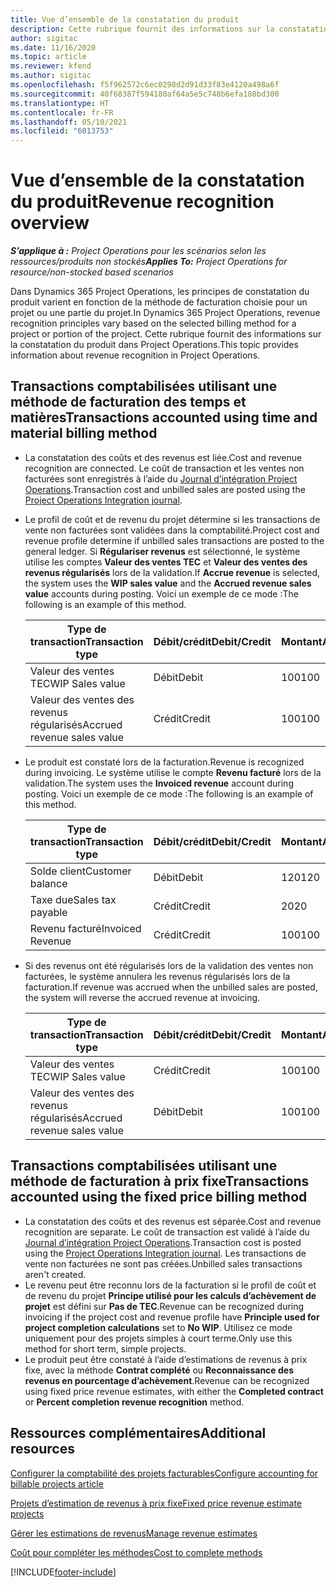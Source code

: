 ```yaml
---
title: Vue d’ensemble de la constatation du produit
description: Cette rubrique fournit des informations sur la constatation du produit dans Project Operations.
author: sigitac
ms.date: 11/16/2020
ms.topic: article
ms.reviewer: kfend
ms.author: sigitac
ms.openlocfilehash: f5f962572c6ec0298d2d91d33f83e4120a498a6f
ms.sourcegitcommit: 40f68387f594180af64a5e5c748b6efa188bd300
ms.translationtype: HT
ms.contentlocale: fr-FR
ms.lasthandoff: 05/10/2021
ms.locfileid: "6013753"
---
```

# <a name="revenue-recognition-overview"></a><span data-ttu-id="08e8b-103">Vue d’ensemble de la constatation du produit</span><span class="sxs-lookup"><span data-stu-id="08e8b-103">Revenue recognition overview</span></span>

<span data-ttu-id="08e8b-104">_**S’applique à :** Project Operations pour les scénarios selon les ressources/produits non stockés_</span><span class="sxs-lookup"><span data-stu-id="08e8b-104">_**Applies To:** Project Operations for resource/non-stocked based scenarios_</span></span>

<span data-ttu-id="08e8b-105">Dans Dynamics 365 Project Operations, les principes de constatation du produit varient en fonction de la méthode de facturation choisie pour un projet ou une partie du projet.</span><span class="sxs-lookup"><span data-stu-id="08e8b-105">In Dynamics 365 Project Operations, revenue recognition principles vary based on the selected billing method for a project or portion of the project.</span></span> <span data-ttu-id="08e8b-106">Cette rubrique fournit des informations sur la constatation du produit dans Project Operations.</span><span class="sxs-lookup"><span data-stu-id="08e8b-106">This topic provides information about revenue recognition in Project Operations.</span></span>

## <a name="transactions-accounted-using-time-and-material-billing-method"></a><span data-ttu-id="08e8b-107">Transactions comptabilisées utilisant une méthode de facturation des temps et matières</span><span class="sxs-lookup"><span data-stu-id="08e8b-107">Transactions accounted using time and material billing method</span></span>

- <span data-ttu-id="08e8b-108">La constatation des coûts et des revenus est liée.</span><span class="sxs-lookup"><span data-stu-id="08e8b-108">Cost and revenue recognition are connected.</span></span> <span data-ttu-id="08e8b-109">Le coût de transaction et les ventes non facturées sont enregistrés à l’aide du [Journal d’intégration Project Operations](../project-accounting/project-operations-integration-journal.md).</span><span class="sxs-lookup"><span data-stu-id="08e8b-109">Transaction cost and unbilled sales are posted using the [Project Operations Integration journal](../project-accounting/project-operations-integration-journal.md).</span></span>
- <span data-ttu-id="08e8b-110">Le profil de coût et de revenu du projet détermine si les transactions de vente non facturées sont validées dans la comptabilité.</span><span class="sxs-lookup"><span data-stu-id="08e8b-110">Project cost and revenue profile determine if unbilled sales transactions are posted to the general ledger.</span></span> <span data-ttu-id="08e8b-111">Si **Régulariser revenus** est sélectionné, le système utilise les comptes **Valeur des ventes TEC** et **Valeur des ventes des revenus régularisés** lors de la validation.</span><span class="sxs-lookup"><span data-stu-id="08e8b-111">If **Accrue revenue** is selected, the system uses the **WIP sales value** and the **Accrued revenue sales value** accounts during posting.</span></span> <span data-ttu-id="08e8b-112">Voici un exemple de ce mode :</span><span class="sxs-lookup"><span data-stu-id="08e8b-112">The following is an example of this method.</span></span>  

  | <span data-ttu-id="08e8b-113">Type de transaction</span><span class="sxs-lookup"><span data-stu-id="08e8b-113">Transaction type</span></span> | <span data-ttu-id="08e8b-114">Débit/crédit</span><span class="sxs-lookup"><span data-stu-id="08e8b-114">Debit/Credit</span></span> | <span data-ttu-id="08e8b-115">Montant</span><span class="sxs-lookup"><span data-stu-id="08e8b-115">Amount</span></span> |
  | --- | --- | --- |
  | <span data-ttu-id="08e8b-116">Valeur des ventes TEC</span><span class="sxs-lookup"><span data-stu-id="08e8b-116">WIP Sales value</span></span> | <span data-ttu-id="08e8b-117">Débit</span><span class="sxs-lookup"><span data-stu-id="08e8b-117">Debit</span></span> | <span data-ttu-id="08e8b-118">100</span><span class="sxs-lookup"><span data-stu-id="08e8b-118">100</span></span> |
  | <span data-ttu-id="08e8b-119">Valeur des ventes des revenus régularisés</span><span class="sxs-lookup"><span data-stu-id="08e8b-119">Accrued revenue sales value</span></span> | <span data-ttu-id="08e8b-120">Crédit</span><span class="sxs-lookup"><span data-stu-id="08e8b-120">Credit</span></span> | <span data-ttu-id="08e8b-121">100</span><span class="sxs-lookup"><span data-stu-id="08e8b-121">100</span></span> |

- <span data-ttu-id="08e8b-122">Le produit est constaté lors de la facturation.</span><span class="sxs-lookup"><span data-stu-id="08e8b-122">Revenue is recognized during invoicing.</span></span> <span data-ttu-id="08e8b-123">Le système utilise le compte **Revenu facturé** lors de la validation.</span><span class="sxs-lookup"><span data-stu-id="08e8b-123">The system uses the **Invoiced revenue** account during posting.</span></span> <span data-ttu-id="08e8b-124">Voici un exemple de ce mode :</span><span class="sxs-lookup"><span data-stu-id="08e8b-124">The following is an example of this method.</span></span>  

  | <span data-ttu-id="08e8b-125">Type de transaction</span><span class="sxs-lookup"><span data-stu-id="08e8b-125">Transaction type</span></span> | <span data-ttu-id="08e8b-126">Débit/crédit</span><span class="sxs-lookup"><span data-stu-id="08e8b-126">Debit/Credit</span></span> | <span data-ttu-id="08e8b-127">Montant</span><span class="sxs-lookup"><span data-stu-id="08e8b-127">Amount</span></span> |
  | --- | --- | --- |
  | <span data-ttu-id="08e8b-128">Solde client</span><span class="sxs-lookup"><span data-stu-id="08e8b-128">Customer balance</span></span> | <span data-ttu-id="08e8b-129">Débit</span><span class="sxs-lookup"><span data-stu-id="08e8b-129">Debit</span></span> | <span data-ttu-id="08e8b-130">120</span><span class="sxs-lookup"><span data-stu-id="08e8b-130">120</span></span> |
  | <span data-ttu-id="08e8b-131">Taxe due</span><span class="sxs-lookup"><span data-stu-id="08e8b-131">Sales tax payable</span></span> | <span data-ttu-id="08e8b-132">Crédit</span><span class="sxs-lookup"><span data-stu-id="08e8b-132">Credit</span></span> | <span data-ttu-id="08e8b-133">20</span><span class="sxs-lookup"><span data-stu-id="08e8b-133">20</span></span> |
  | <span data-ttu-id="08e8b-134">Revenu facturé</span><span class="sxs-lookup"><span data-stu-id="08e8b-134">Invoiced Revenue</span></span> | <span data-ttu-id="08e8b-135">Crédit</span><span class="sxs-lookup"><span data-stu-id="08e8b-135">Credit</span></span> | <span data-ttu-id="08e8b-136">100</span><span class="sxs-lookup"><span data-stu-id="08e8b-136">100</span></span> |

- <span data-ttu-id="08e8b-137">Si des revenus ont été régularisés lors de la validation des ventes non facturées, le système annulera les revenus régularisés lors de la facturation.</span><span class="sxs-lookup"><span data-stu-id="08e8b-137">If revenue was accrued when the unbilled sales are posted, the system will reverse the accrued revenue at invoicing.</span></span>

  | <span data-ttu-id="08e8b-138">Type de transaction</span><span class="sxs-lookup"><span data-stu-id="08e8b-138">Transaction type</span></span> | <span data-ttu-id="08e8b-139">Débit/crédit</span><span class="sxs-lookup"><span data-stu-id="08e8b-139">Debit/Credit</span></span> | <span data-ttu-id="08e8b-140">Montant</span><span class="sxs-lookup"><span data-stu-id="08e8b-140">Amount</span></span> |
  | --- | --- | --- |
  | <span data-ttu-id="08e8b-141">Valeur des ventes TEC</span><span class="sxs-lookup"><span data-stu-id="08e8b-141">WIP Sales value</span></span> | <span data-ttu-id="08e8b-142">Crédit</span><span class="sxs-lookup"><span data-stu-id="08e8b-142">Credit</span></span> | <span data-ttu-id="08e8b-143">100</span><span class="sxs-lookup"><span data-stu-id="08e8b-143">100</span></span> |
  | <span data-ttu-id="08e8b-144">Valeur des ventes des revenus régularisés</span><span class="sxs-lookup"><span data-stu-id="08e8b-144">Accrued revenue sales value</span></span> | <span data-ttu-id="08e8b-145">Débit</span><span class="sxs-lookup"><span data-stu-id="08e8b-145">Debit</span></span> | <span data-ttu-id="08e8b-146">100</span><span class="sxs-lookup"><span data-stu-id="08e8b-146">100</span></span> |

## <a name="transactions-accounted-using-the-fixed-price-billing-method"></a><span data-ttu-id="08e8b-147">Transactions comptabilisées utilisant une méthode de facturation à prix fixe</span><span class="sxs-lookup"><span data-stu-id="08e8b-147">Transactions accounted using the fixed price billing method</span></span>

- <span data-ttu-id="08e8b-148">La constatation des coûts et des revenus est séparée.</span><span class="sxs-lookup"><span data-stu-id="08e8b-148">Cost and revenue recognition are separate.</span></span> <span data-ttu-id="08e8b-149">Le coût de transaction est validé à l’aide du [Journal d’intégration Project Operations](../project-accounting/project-operations-integration-journal.md).</span><span class="sxs-lookup"><span data-stu-id="08e8b-149">Transaction cost is posted using the [Project Operations Integration journal](../project-accounting/project-operations-integration-journal.md).</span></span> <span data-ttu-id="08e8b-150">Les transactions de vente non facturées ne sont pas créées.</span><span class="sxs-lookup"><span data-stu-id="08e8b-150">Unbilled sales transactions aren't created.</span></span>
- <span data-ttu-id="08e8b-151">Le revenu peut être reconnu lors de la facturation si le profil de coût et de revenu du projet **Principe utilisé pour les calculs d’achèvement de projet** est défini sur **Pas de TEC**.</span><span class="sxs-lookup"><span data-stu-id="08e8b-151">Revenue can be recognized during invoicing if the project cost and revenue profile have **Principle used for project completion calculations** set to **No WIP**.</span></span> <span data-ttu-id="08e8b-152">Utilisez ce mode uniquement pour des projets simples à court terme.</span><span class="sxs-lookup"><span data-stu-id="08e8b-152">Only use this method for short term, simple projects.</span></span>
- <span data-ttu-id="08e8b-153">Le produit peut être constaté à l’aide d’estimations de revenus à prix fixe, avec la méthode **Contrat complété** ou **Reconnaissance des revenus en pourcentage d’achèvement**.</span><span class="sxs-lookup"><span data-stu-id="08e8b-153">Revenue can be recognized using fixed price revenue estimates, with either the **Completed contract** or **Percent completion revenue recognition** method.</span></span>

## <a name="additional-resources"></a><span data-ttu-id="08e8b-154">Ressources complémentaires</span><span class="sxs-lookup"><span data-stu-id="08e8b-154">Additional resources</span></span>
[<span data-ttu-id="08e8b-155">Configurer la comptabilité des projets facturables</span><span class="sxs-lookup"><span data-stu-id="08e8b-155">Configure accounting for billable projects article</span></span>](../project-accounting/configure-accounting-billable-projects.md)

[<span data-ttu-id="08e8b-156">Projets d’estimation de revenus à prix fixe</span><span class="sxs-lookup"><span data-stu-id="08e8b-156">Fixed price revenue estimate projects</span></span>](rev-rec-percentage-completion-method.md)

[<span data-ttu-id="08e8b-157">Gérer les estimations de revenus</span><span class="sxs-lookup"><span data-stu-id="08e8b-157">Manage revenue estimates</span></span>](rev-rec-completed-contract-method.md)

[<span data-ttu-id="08e8b-158">Coût pour compléter les méthodes</span><span class="sxs-lookup"><span data-stu-id="08e8b-158">Cost to complete methods</span></span>](cost-complete-methods.md)


[!INCLUDE[footer-include](../includes/footer-banner.md)]